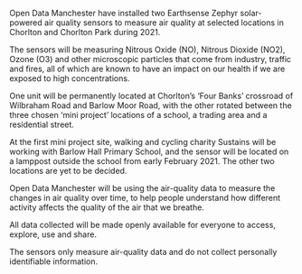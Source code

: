 Open Data Manchester have installed two Earthsense Zephyr solar-powered air quality sensors to measure air quality at selected locations in Chorlton and Chorlton Park during 2021.

The sensors will be measuring Nitrous Oxide (NO), Nitrous Dioxide (NO2), Ozone (O3) and other microscopic particles that come from industry, traffic and fires, all of which are known to have an impact on our health if we are exposed to high concentrations.

One unit will be permanently located at Chorlton’s ‘Four Banks’ crossroad of Wilbraham Road and Barlow Moor Road, with the other rotated between the three chosen ‘mini project’ locations of a school, a trading area and a residential street.

At the first mini project site, walking and cycling charity Sustains will be working with Barlow Hall Primary School, and the sensor will be located on a lamppost outside the school from early February 2021. The other two locations are yet to be decided.

Open Data Manchester will be using the air-quality data to measure the changes in air quality over time, to help people understand how different activity affects the quality of the air that we breathe.

All data collected will be made openly available for everyone to access, explore, use and share.

The sensors only measure air-quality data and do not collect personally identifiable information.
